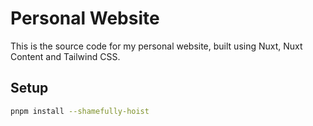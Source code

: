 # Personal Website

This is the source code for my personal website, built using Nuxt, Nuxt Content and Tailwind CSS.

## Setup

```bash
pnpm install --shamefully-hoist
```
